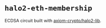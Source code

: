 # `halo2-eth-membership`

ECDSA circuit built with [axiom-crypto/halo2-lib](https://github.com/axiom-crypto/halo2-lib).
